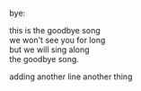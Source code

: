 bye:

this is the goodbye song  
we won't see you for long  
but we will sing along  
the goodbye song.

adding another line
another thing
